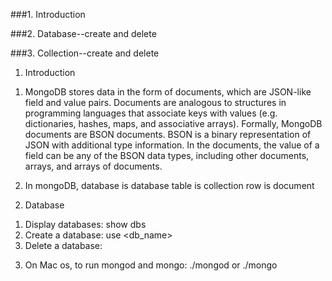 ###1. Introduction

###2. Database--create and delete

###3. Collection--create and delete



1. Introduction

1) MongoDB stores data in the form of documents, which are JSON-like field and value pairs. 
Documents are analogous to structures in programming languages that associate keys with values 
(e.g. dictionaries, hashes, maps, and associative arrays). Formally, MongoDB documents are BSON documents. BSON is a binary representation of JSON with additional type information. In the documents, the value of a field can be any of the BSON data types, including other documents, arrays, and arrays of documents. 

2) In mongoDB, 
database is database
table is collection
row is document

2. Database
1) Display databases: show dbs
2) Create a database: use <db_name>
3) Delete a database: 

3. On Mac os, to run mongod and mongo: ./mongod or ./mongo




